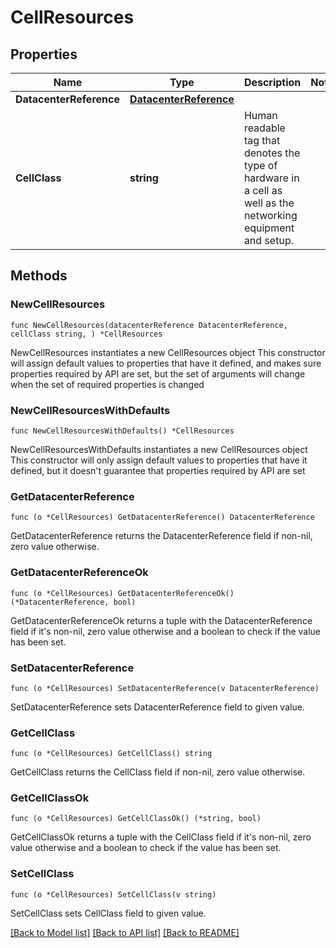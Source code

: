 # CellResources

## Properties

Name | Type | Description | Notes
------------ | ------------- | ------------- | -------------
**DatacenterReference** | [**DatacenterReference**](DatacenterReference.md) |  | 
**CellClass** | **string** | Human readable tag that denotes the type of hardware in a cell as well as the networking equipment and setup.  | 

## Methods

### NewCellResources

`func NewCellResources(datacenterReference DatacenterReference, cellClass string, ) *CellResources`

NewCellResources instantiates a new CellResources object
This constructor will assign default values to properties that have it defined,
and makes sure properties required by API are set, but the set of arguments
will change when the set of required properties is changed

### NewCellResourcesWithDefaults

`func NewCellResourcesWithDefaults() *CellResources`

NewCellResourcesWithDefaults instantiates a new CellResources object
This constructor will only assign default values to properties that have it defined,
but it doesn't guarantee that properties required by API are set

### GetDatacenterReference

`func (o *CellResources) GetDatacenterReference() DatacenterReference`

GetDatacenterReference returns the DatacenterReference field if non-nil, zero value otherwise.

### GetDatacenterReferenceOk

`func (o *CellResources) GetDatacenterReferenceOk() (*DatacenterReference, bool)`

GetDatacenterReferenceOk returns a tuple with the DatacenterReference field if it's non-nil, zero value otherwise
and a boolean to check if the value has been set.

### SetDatacenterReference

`func (o *CellResources) SetDatacenterReference(v DatacenterReference)`

SetDatacenterReference sets DatacenterReference field to given value.


### GetCellClass

`func (o *CellResources) GetCellClass() string`

GetCellClass returns the CellClass field if non-nil, zero value otherwise.

### GetCellClassOk

`func (o *CellResources) GetCellClassOk() (*string, bool)`

GetCellClassOk returns a tuple with the CellClass field if it's non-nil, zero value otherwise
and a boolean to check if the value has been set.

### SetCellClass

`func (o *CellResources) SetCellClass(v string)`

SetCellClass sets CellClass field to given value.



[[Back to Model list]](../README.md#documentation-for-models) [[Back to API list]](../README.md#documentation-for-api-endpoints) [[Back to README]](../README.md)


